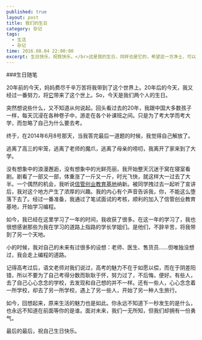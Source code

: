 ```yaml
---
published: true
layout: post
title: 我们的生日
category: 杂记
tags: 
  - 生活
  - 杂记
time: 2016.08.04 22:00:00
excerpt: 生日快乐，祝我快乐。</br>这是我的生日，同样也是它的，希望这一方净土，可以陪伴我度过漫长岁月。
---
```



###生日随笔

20年前的今天，妈妈费尽千辛万苦将我带到了这个世界上。20年后的今天，我又经过一番努力，将[它](ranranra.github.io)带来了这个世上。So，今天是我们两个人的生日。

突然想说些什么，又不知道从何说起。回头看过去的20年，我跟中国大多数孩子一样，每天沉浸在各种卷子中，游走在各个补课班之间。只是为了考大学而考大学，而忽略了自己为什么要去考。

终于，在2014年6月8号那天，当我答完最后一道题的时候，我觉得自己解放了。

逃离了高三的牢笼，逃离了老师的魔爪，逃离了母亲的唠叨，我离开了家来到了大学。

没有想象中的浪漫邂逅，没有想象中的光鲜亮丽，我开始整天沉迷于窝在寝室看剧。剧看了一部又一部，体重涨了一斤又一斤，时光飞快，就这样大一过去了大半。一个偶然的机会，我听说[信管创业教育基地](http://xgcyjd.com)纳新。被同学拽过去一起听了宣讲后，我对这个地方产生了浓厚的兴趣。我的内心有个声音告诉我，你，不能这么堕落下去了。经过一番准备，我通过了笔试面试的考核，顺利的加入了信管创业教育基地，开始学习编程。

如今，我已经在这里学习了一年的时间，我收获了很多。在这一年的学习了，我也很想感谢那些为我在学习的道路上指路的学长学姐们。是他们，不辞辛苦，将我带到了另一个天地。

小的时候，我对自己的未来有过很多的设想：老师、医生、售货员……但唯独没想过，我会走上编程的道路。

记得高考过后，语文老师对我们说过，高考的魅力不在于如愿以偿，而在于阴差阳错，所以不要为了自己考得分数而耿耿于怀，努力过了，不后悔，便好。有些人，去了自己心心念念的学校，去发现和自己想的并不一样。还有一些人，心心念念着一所学校，却去了另一所学校，遇上了另一些人，开始了另一种人生旅行。

如今，回想起来，原来生活的魅力也是如此。你永远不知道下一秒发生的是什么，也永远不知道在前面等你的是谁。面对未来，我们一无所知，但我们却拥有一份勇气。

最后的最后，祝自己生日快乐。